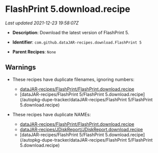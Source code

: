 # FlashPrint 5.download.recipe

_Last updated 2021-12-23 19:58:07Z_

- **Description**: Download the latest version of FlashPrint 5.

- **Identifier**: `com.github.dataJAR-recipes.download.FlashPrint 5`

- **Parent Recipes**: `None`

## Warnings

- These recipes have duplicate filenames, ignoring numbers:
    - [dataJAR-recipes/FlashPrint/FlashPrint.download.recipe](/autopkg-dupe-tracker/dataJAR-recipes/FlashPrint/FlashPrint.download.recipe)
    - [dataJAR-recipes/FlashPrint 5/FlashPrint 5.download.recipe](/autopkg-dupe-tracker/dataJAR-recipes/FlashPrint 5/FlashPrint 5.download.recipe)

- These recipes have duplicate NAMEs:
    - [dataJAR-recipes/FlashPrint/FlashPrint.download.recipe](/autopkg-dupe-tracker/dataJAR-recipes/FlashPrint/FlashPrint.download.recipe)
    - [dataJAR-recipes/JDiskReport/JDiskReport.download.recipe](/autopkg-dupe-tracker/dataJAR-recipes/JDiskReport/JDiskReport.download.recipe)
    - [dataJAR-recipes/FlashPrint 5/FlashPrint 5.download.recipe](/autopkg-dupe-tracker/dataJAR-recipes/FlashPrint 5/FlashPrint 5.download.recipe)